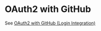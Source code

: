 # OAuth2 with GitHub

See [OAuth2 with GitHub (Login Integration)](https://www.membrane-api.io/tutorials/oauth2/oauth2-github.html)
